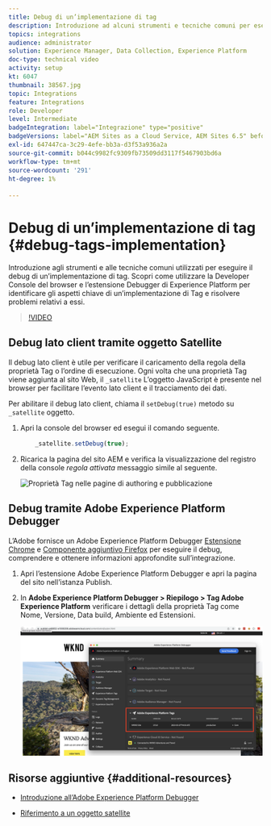 ```yaml
---
title: Debug di un’implementazione di tag
description: Introduzione ad alcuni strumenti e tecniche comuni per eseguire il debug di un’implementazione di tag. Scopri come utilizzare la Developer Console del browser e l’estensione Debugger di Experience Platform per identificare gli aspetti chiave di un’implementazione di Tag e risolvere problemi relativi a essi.
topics: integrations
audience: administrator
solution: Experience Manager, Data Collection, Experience Platform
doc-type: technical video
activity: setup
kt: 6047
thumbnail: 38567.jpg
topic: Integrations
feature: Integrations
role: Developer
level: Intermediate
badgeIntegration: label="Integrazione" type="positive"
badgeVersions: label="AEM Sites as a Cloud Service, AEM Sites 6.5" before-title="false"
exl-id: 647447ca-3c29-4efe-bb3a-d3f53a936a2a
source-git-commit: b044c9982fc9309fb73509dd3117f5467903bd6a
workflow-type: tm+mt
source-wordcount: '291'
ht-degree: 1%

---
```


# Debug di un’implementazione di tag {#debug-tags-implementation}

Introduzione agli strumenti e alle tecniche comuni utilizzati per eseguire il debug di un’implementazione di tag. Scopri come utilizzare la Developer Console del browser e l’estensione Debugger di Experience Platform per identificare gli aspetti chiave di un’implementazione di Tag e risolvere problemi relativi a essi.

>[!VIDEO](https://video.tv.adobe.com/v/38567?quality=12&learn=on)

## Debug lato client tramite oggetto Satellite

Il debug lato client è utile per verificare il caricamento della regola della proprietà Tag o l’ordine di esecuzione. Ogni volta che una proprietà Tag viene aggiunta al sito Web, il `_satellite` L’oggetto JavaScript è presente nel browser per facilitare l’evento lato client e il tracciamento dei dati.

Per abilitare il debug lato client, chiama il `setDebug(true)` metodo su `_satellite` oggetto.

1. Apri la console del browser ed esegui il comando seguente.

   ```javascript
       _satellite.setDebug(true);
   ```

1. Ricarica la pagina del sito AEM e verifica la visualizzazione del registro della console _regola attivata_ messaggio simile al seguente.

   ![Proprietà Tag nelle pagine di authoring e pubblicazione](assets/satellite-object-debugging.png)

## Debug tramite Adobe Experience Platform Debugger

L’Adobe fornisce un Adobe Experience Platform Debugger [Estensione Chrome](https://chrome.google.com/webstore/detail/adobe-experience-platform/bfnnokhpnncpkdmbokanobigaccjkpob) e [Componente aggiuntivo Firefox](https://addons.mozilla.org/en-US/firefox/addon/adobe-experience-platform-dbg/) per eseguire il debug, comprendere e ottenere informazioni approfondite sull’integrazione.

1. Apri l’estensione Adobe Experience Platform Debugger e apri la pagina del sito nell’istanza Publish.

1. In **Adobe Experience Platform Debugger > Riepilogo > Tag Adobe Experience Platform** verificare i dettagli della proprietà Tag come Nome, Versione, Data build, Ambiente ed Estensioni.

   ![Dettagli proprietà Adobe Experience Platform Debugger e tag](assets/tag-property-details.png)

## Risorse aggiuntive {#additional-resources}

+ [Introduzione all’Adobe Experience Platform Debugger](https://experienceleague.adobe.com/docs/platform-learn/data-collection/debugger/overview.html)

+ [Riferimento a un oggetto satellite](https://experienceleague.adobe.com/docs/experience-platform/tags/client-side/satellite-object.html)

